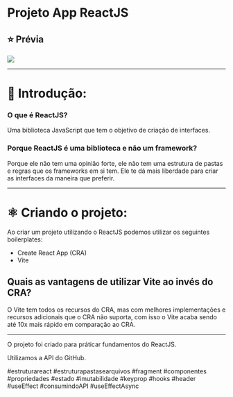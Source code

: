 # Projeto App ReactJS

## ⭐ Prévia

![](https://media.giphy.com/media/Tr6C5k5OASwcngnZJy/giphy.gif)

---

# 📝 Introdução:

### O que é ReactJS?

Uma biblioteca JavaScript que tem o objetivo de criação de interfaces.

### Porque ReactJS é uma biblioteca e não um framework?

Porque ele não tem uma opinião forte, ele não tem uma estrutura de pastas e regras que os frameworks em si tem. Ele te dá mais liberdade para criar as interfaces da maneira que preferir.

---

# ⚛️ Criando o projeto:

Ao criar um projeto utilizando o ReactJS podemos utilizar os seguintes boilerplates:

- Create React App (CRA)
- Vite

## Quais as vantagens de utilizar Vite ao invés do CRA?

O Vite tem todos os recursos do CRA, mas com melhores implementações e recursos adicionais que o CRA não suporta, com isso o Vite acaba sendo até 10x mais rápido em comparação ao CRA.

---

O projeto foi criado para práticar fundamentos do ReactJS.

Utilizamos a API do GitHub.

#estruturareact #estruturapastasearquivos #fragment #componentes #propriedades #estado #imutabilidade #keyprop #hooks #header #useEffect #consumindoAPI #useEffectAsync
